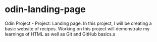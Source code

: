 # odin-landing-page
Odin Project - Project: Landing page. 
In this project, I will be creating a basic website of recipes. Working on this project will demonstrate my learnings of HTML as well as Git and GitHub basics.s

